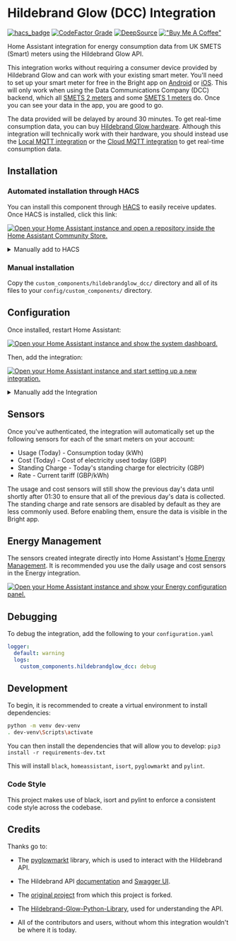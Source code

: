 # Hildebrand Glow (DCC) Integration

[![hacs_badge](https://img.shields.io/badge/HACS-Custom-orange.svg?style=for-the-badge)](https://github.com/custom-components/hacs)
[![CodeFactor Grade](https://img.shields.io/codefactor/grade/github/HandyHat/ha-hildebrandglow-dcc?style=for-the-badge)](https://www.codefactor.io/repository/github/handyhat/ha-hildebrandglow-dcc)
[![DeepSource](https://deepsource.io/gh/HandyHat/ha-hildebrandglow-dcc.svg/?label=active+issues&show_trend=true&token=gYN6CNb5ApHN5Pry_U-FFSYK)](https://deepsource.io/gh/HandyHat/ha-hildebrandglow-dcc/?ref=repository-badge)
[!["Buy Me A Coffee"](https://www.buymeacoffee.com/assets/img/custom_images/orange_img.png)](https://www.buymeacoffee.com/HandyHat)

Home Assistant integration for energy consumption data from UK SMETS (Smart) meters using the Hildebrand Glow API.

This integration works without requiring a consumer device provided by Hildebrand Glow and can work with your existing smart meter. You'll need to set up your smart meter for free in the Bright app on [Android](https://play.google.com/store/apps/details?id=uk.co.hildebrand.brightionic&hl=en_GB) or [iOS](https://apps.apple.com/gb/app/bright/id1369989022). This will only work when using the Data Communications Company (DCC) backend, which all [SMETS 2 meters](https://www.smartme.co.uk/smets-2.html) and some [SMETS 1 meters](https://www.smartme.co.uk/smets-1.html) do. Once you can see your data in the app, you are good to go.

The data provided will be delayed by around 30 minutes. To get real-time consumption data, you can buy [Hildebrand Glow hardware](https://shop.glowmarkt.com/). Although this integration will technically work with their hardware, you should instead use the [Local MQTT integration](https://github.com/megakid/ha_hildebrand_glow_ihd_mqtt) or the [Cloud MQTT integration](https://github.com/unlobito/ha-hildebrandglow/) to get real-time consumption data.

## Installation

### Automated installation through HACS

You can install this component through [HACS](https://hacs.xyz/) to easily receive updates. Once HACS is installed, click this link:

[![Open your Home Assistant instance and open a repository inside the Home Assistant Community Store.](https://my.home-assistant.io/badges/hacs_repository.svg)](https://my.home-assistant.io/redirect/hacs_repository/?owner=HandyHat&repository=ha-hildebrandglow-dcc)

<details>
  <summary>Manually add to HACS</summary>
  Visit the HACS Integrations pane and add `https://github.com/HandyHat/ha-hildebrandglow-dcc` as an `Integration` by following [these instructions](https://hacs.xyz/docs/faq/custom_repositories/). You'll then be able to install it through the Integrations pane.
</details>

### Manual installation

Copy the `custom_components/hildebrandglow_dcc/` directory and all of its files to your `config/custom_components/` directory.

## Configuration

Once installed, restart Home Assistant:

[![Open your Home Assistant instance and show the system dashboard.](https://my.home-assistant.io/badges/system_dashboard.svg)](https://my.home-assistant.io/redirect/system_dashboard/)

Then, add the integration:

[![Open your Home Assistant instance and start setting up a new integration.](https://my.home-assistant.io/badges/config_flow_start.svg)](https://my.home-assistant.io/redirect/config_flow_start/?domain=hildebrandglow_dcc)


<details>
  <summary>Manually add the Integration</summary>
  Visit the Integrations section in Home Assistant and click the add button in the bottom right corner. Search for Hildebrand Glow (DCC) and input your credentials. <b>You may need to clear your browser cache before the integration appears in the list.</b>
</details>

## Sensors

Once you've authenticated, the integration will automatically set up the following sensors for each of the smart meters on your account:

- Usage (Today) - Consumption today (kWh)
- Cost (Today) - Cost of electricity used today (GBP)
- Standing Charge - Today's standing charge for electricity (GBP)
- Rate - Current tariff (GBP/kWh)

The usage and cost sensors will still show the previous day's data until shortly after 01:30 to ensure that all of the previous day's data is collected.
The standing charge and rate sensors are disabled by default as they are less commonly used. Before enabling them, ensure the data is visible in the Bright app.

## Energy Management

The sensors created integrate directly into Home Assistant's [Home Energy Management](https://www.home-assistant.io/docs/energy/).
It is recommended you use the daily usage and cost sensors in the Energy integration.

[![Open your Home Assistant instance and show your Energy configuration panel.](https://my.home-assistant.io/badges/config_energy.svg)](https://my.home-assistant.io/redirect/config_energy/)

## Debugging

To debug the integration, add the following to your `configuration.yaml`

```yaml
logger:
  default: warning
  logs:
    custom_components.hildebrandglow_dcc: debug
```

## Development

To begin, it is recommended to create a virtual environment to install dependencies:

```bash
python -m venv dev-venv
. dev-venv\Scripts\activate
```

You can then install the dependencies that will allow you to develop:
`pip3 install -r requirements-dev.txt`

This will install `black`, `homeassistant`, `isort`, `pyglowmarkt` and `pylint`.

### Code Style

This project makes use of black, isort and pylint to enforce a consistent code style across the codebase.

## Credits

Thanks go to:

- The [pyglowmarkt](https://github.com/cybermaggedon/pyglowmarkt) library, which is used to interact with the Hildebrand API.

- The Hildebrand API [documentation](https://docs.glowmarkt.com/GlowmarktAPIDataRetrievalDocumentationIndividualUserForBright.pdf) and [Swagger UI](https://api.beething.com/api-docs/v0-1/resourcesys/).

- The [original project](https://github.com/unlobito/ha-hildebrandglow) from which this project is forked.

- The [Hildebrand-Glow-Python-Library](https://github.com/ghostseven/Hildebrand-Glow-Python-Library), used for understanding the API.

- All of the contributors and users, without whom this integration wouldn't be where it is today.
